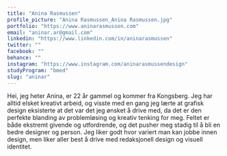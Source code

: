 ```yaml
---
title: "Anina Rasmussen"
profile_picture: "Anina Rasmussen_Anina Rasmussen.jpg"
portfolio: "https://www.aninarasmussen.com"
email: "aninar.ar@gmail.com"
linkedin: "https://www.linkedin.com/in/aninarasmussen"
twitter: ""
facebook: ""
behance: ""
instagram: "https://www.instagram.com/aninarasmussendesign"
studyProgram: "bmed"
slug: "aninar"
---
```


Hei, jeg heter Anina, er 22 år gammel og kommer fra Kongsberg. Jeg har alltid elsket kreativt arbeid, og visste med en gang jeg lærte at grafisk design eksisterte at det var det jeg ønsket å drive med, da det er den perfekte blanding av problemløsing og kreativ tenking for meg. Feltet er både ekstremt givende og utfordrende, og det pusher meg stadig til å bli en bedre designer og person. Jeg liker godt hvor variert man kan jobbe innen design, men liker aller best å drive med redaksjonell design og visuell identitet.
